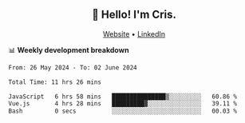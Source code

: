 
<h2 align="center">👋 Hello! I'm Cris.</h2>
<p align="center">
  <a href="https://www.criscunas.dev">Website</a> •
  <a href="https://www.linkedin.com/in/cristophercunas/">LinkedIn</a> 
</p>


📊 **Weekly development breakdown**
<!--START_SECTION:waka-->

```txt
From: 26 May 2024 - To: 02 June 2024

Total Time: 11 hrs 26 mins

JavaScript   6 hrs 58 mins   ███████████████▒░░░░░░░░░   60.86 %
Vue.js       4 hrs 28 mins   █████████▓░░░░░░░░░░░░░░░   39.11 %
Bash         0 secs          ░░░░░░░░░░░░░░░░░░░░░░░░░   00.03 %
```

<!--END_SECTION:waka-->
